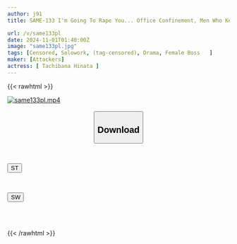 ```yaml
---
author: j91
title: SAME-133 I'm Going To Rape You... Office Confinement, Men Who Kept Raping Their Female Boss Hinata Tachibana

url: /v/same133pl
date: 2024-11-01T01:40:00Z
image: "same133pl.jpg"
tags: [Censored, Solowork, (tag-censored), Drama, Female Boss	]
maker: [Attackers]
actress: [ Tachibana Hinata ]
---
```



{{< rawhtml >}}

<div class="video" data-videoid="VxkGyvRk32szmP">
    <a href="javascript:;">
        <img src="/v/same133pl/same133pl.jpg" width="WIDTH" height="HEIGHT" alt="same133pl.mp4" loading="lazy">
    </a>
</div>

<script type="text/javascript" src="https://j91.asia/asset/on-demand-st.js"></script>

<br>
  <link rel="stylesheet" href="https://j91.asia/asset/bs5.css">
  
  <center>
  <button class="btn btn-primary" type="button" data-bs-toggle="collapse" data-bs-target=".multi-collapse" aria-expanded="false" aria-controls="multiCollapseExample1 multiCollapseExample2"><h2>Download</h2></button></center>
</p>
<div class="row">
  <div class="col">
    <div class="collapse multi-collapse" id="multiCollapseExample1">
      <div class="card card-body">
	      	      <br>
<div class="buttons">  
<p><a href="/v/same133pl/st.html" target="_blank"><button class="btn-hover color-3"><i class="fa fa-download"></i> ST</button></a></p></div>
    </div>
  </div>
</div>
  <div class="col">
    <div class="collapse multi-collapse" id="multiCollapseExample2">
      <div class="card card-body">
	      <br>
<div class="buttons">
<p><a href="/v/same133pl/sw.html" target="_blank"><button class="btn-hover color-2"><i class="fa fa-download"></i> SW</button></a></p></div>
<br><br>
      </div>
    </div>
  </div>
</div>

{{< /rawhtml >}}